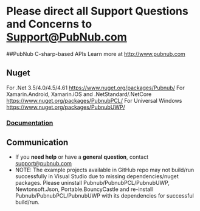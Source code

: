 # Please direct all Support Questions and Concerns to Support@PubNub.com

##PubNub C-sharp-based APIs
Learn more at http://www.pubnub.com

## Nuget
For .Net 3.5/4.0/4.5/4.61 https://www.nuget.org/packages/Pubnub/
For Xamarin.Android, Xamarin.iOS and .NetStandard/.NetCore https://www.nuget.org/packages/PubnubPCL/ 
For Universal Windows https://www.nuget.org/packages/PubnubUWP/

### [Documentation](https://www.pubnub.com/docs/c-sharp-dot-net-c-sharp/pubnub-c-sharp-sdk)

## Communication

- If you **need help** or have a **general question**, contact <support@pubnub.com>
- NOTE: The example projects available in GitHub repo may not build/run successfully in Visual Studio due to missing dependencies/nuget packages. Please uninstall Pubnub/PubnubPCL/PubnubUWP, Newtonsoft.Json, Portable.BouncyCastle and re-install Pubnub/PubnubPCL/PubnubUWP with its dependencies for successful build/run.


